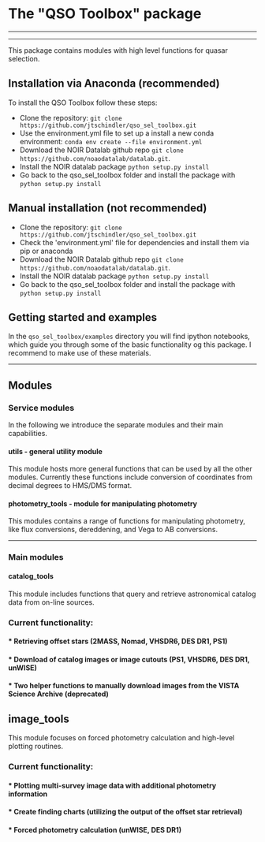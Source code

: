 # The "QSO Toolbox" package

---
---


This package contains modules with high level functions for quasar selection.

## Installation via Anaconda (recommended)

To install the QSO Toolbox follow these steps:

* Clone the repository: `git clone https://github.com/jtschindler/qso_sel_toolbox.git`
* Use the environment.yml file to set up a install a new conda environment: `conda env create --file environment.yml`
* Download the NOIR Datalab github repo `git clone https://github.com/noaodatalab/datalab.git`.
* Install the NOIR datalab package `python setup.py install`
* Go back to the qso_sel_toolbox folder and install the package with `python setup.py install`

## Manual installation (not recommended)
* Clone the repository: `git clone https://github.com/jtschindler/qso_sel_toolbox.git`
* Check the 'environment.yml' file for dependencies and install them via pip or anaconda
* Download the NOIR Datalab github repo `git clone https://github.com/noaodatalab/datalab.git`.
* Install the NOIR datalab package `python setup.py install`
* Go back to the qso_sel_toolbox folder and install the package with `python setup.py install`

## Getting started and examples

In the `qso_sel_toolbox/examples` directory you will find ipython notebooks, which guide you through some of
 the basic functionality og this package. I recommend to make use of these materials.  

---

## Modules

### Service modules

In the following we introduce the separate modules and their main capabilities.

#### utils - general utility module
This module hosts more general functions that can be used by all the other modules. Currently these functions include conversion of coordinates from decimal degrees to HMS/DMS format.


#### photometry_tools - module for manipulating photometry
This modules contains a range of functions for manipulating photometry, like flux conversions, dereddening, and Vega to AB conversions.

---
### Main modules

#### catalog_tools
This module includes functions that query and retrieve astronomical catalog data from on-line sources.

### Current functionality:
#### * Retrieving offset stars (2MASS, Nomad, VHSDR6, DES DR1, PS1)
#### * Download of catalog images or image cutouts (PS1, VHSDR6, DES DR1, unWISE)
#### * Two helper functions to manually download images from the VISTA Science Archive (deprecated)

## image_tools
This module focuses on forced photometry calculation and high-level plotting routines.

### Current functionality:
#### * Plotting multi-survey image data with additional photometry information
#### * Create finding charts (utilizing the output of the offset star retrieval)
#### * Forced photometry calculation (unWISE, DES DR1)
